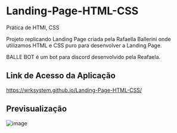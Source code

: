 # Landing-Page-HTML-CSS
 Prática de HTMl, CSS

Projeto replicando Landing Page criada pela Rafaella Ballerini onde utilizamos HTML e CSS puro para desenvolver a Landing Page.

BALLE BOT é um bot para discord desenvolvido pela Reafaela.

## Link de Acesso da Aplicação
https://wrksystem.github.io/Landing-Page-HTML-CSS/

## Previsualização
![image](https://user-images.githubusercontent.com/51803873/175046779-44d67d32-508d-4481-9bca-b11f2ef5572e.png)
